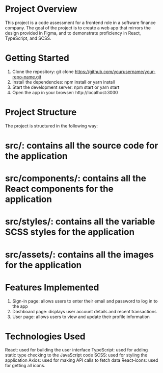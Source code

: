 # Project Overview

This project is a code assessment for a frontend role in a software finance company. The goal of the project is to create a web app that mirrors the design provided in Figma, and to demonstrate proficiency in React, TypeScript, and SCSS.

# Getting Started

1. Clone the repository: git clone https://github.com/yourusername/your-repo-name.git
2. Install the dependencies: npm install or yarn install
3. Start the development server: npm start or yarn start
4. Open the app in your browser: http://localhost:3000

# Project Structure
The project is structured in the following way:
# src/: contains all the source code for the application
# src/components/: contains all the React components for the application
# src/styles/: contains all the variable SCSS styles for the application
# src/assets/: contains all the images for the application

# Features Implemented
1. Sign-in page: allows users to enter their email and password to log in to the app
2. Dashboard page: displays user account details and recent transactions
3. User page: allows users to view and update their profile information

# Technologies Used
React: used for building the user interface
TypeScript: used for adding static type checking to the JavaScript code
SCSS: used for styling the application
Axios: used for making API calls to fetch data
React-icons: used for getting all icons.